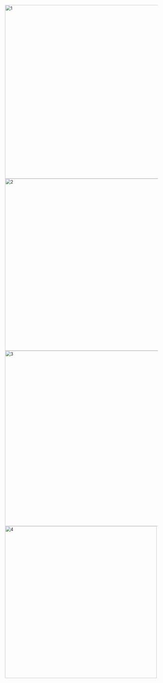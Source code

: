 
<img width="571" alt="1" src="https://github.com/user-attachments/assets/ad1d997f-6afd-4347-b818-876211adabe7" />

<img width="566" alt="2" src="https://github.com/user-attachments/assets/2b81bac4-2b3f-4fb4-a24c-02020bfc8e47" />

<img width="577" alt="3" src="https://github.com/user-attachments/assets/82c47acd-005e-4d21-8707-20b6cc0dd141" />

<img width="500" alt="4" src="https://github.com/user-attachments/assets/271cb44b-1e7b-4b31-b2c4-a50eac6035f2" />

